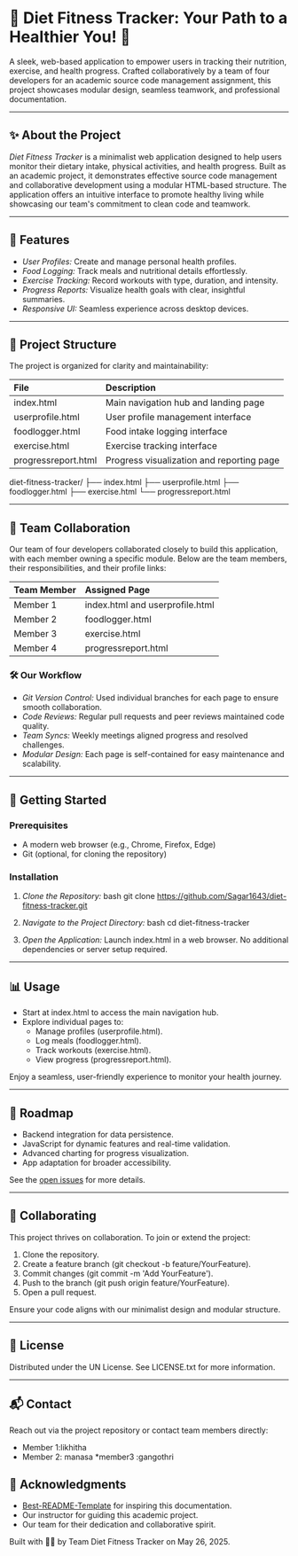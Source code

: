 # 🥗 Diet Fitness Tracker: Your Path to a Healthier You\! 💪

A sleek, web-based application to empower users in tracking their nutrition, exercise, and health progress. Crafted collaboratively by a team of four developers for an academic source code management assignment, this project showcases modular design, seamless teamwork, and professional documentation.

-----

## ✨ About the Project

*Diet Fitness Tracker* is a minimalist web application designed to help users monitor their dietary intake, physical activities, and health progress. Built as an academic project, it demonstrates effective source code management and collaborative development using a modular HTML-based structure. The application offers an intuitive interface to promote healthy living while showcasing our team's commitment to clean code and teamwork.

-----

## 🌟 Features

  * *User Profiles:* Create and manage personal health profiles.
  * *Food Logging:* Track meals and nutritional details effortlessly.
  * *Exercise Tracking:* Record workouts with type, duration, and intensity.
  * *Progress Reports:* Visualize health goals with clear, insightful summaries.
  * *Responsive UI:* Seamless experience across desktop devices.

-----

## 📂 Project Structure

The project is organized for clarity and maintainability:

| File              | Description                           |
| :---------------- | :------------------------------------ |
| index.html      | Main navigation hub and landing page  |
| userprofile.html| User profile management interface     |
| foodlogger.html | Food intake logging interface         |
| exercise.html   | Exercise tracking interface           |
| progressreport.html| Progress visualization and reporting page |


diet-fitness-tracker/
├── index.html
├── userprofile.html
├── foodlogger.html
├── exercise.html
└── progressreport.html


-----

## 👥 Team Collaboration

Our team of four developers collaborated closely to build this application, with each member owning a specific module. Below are the team members, their responsibilities, and their profile links:

| Team Member | Assigned Page              | 
| :---------- | :------------------------- | 
| Member 1    | index.html and userprofile.html 
| Member 2    | foodlogger.html          
| Member 3    | exercise.html            
| Member 4    | progressreport.html      

### 🛠 Our Workflow

  * *Git Version Control:* Used individual branches for each page to ensure smooth collaboration.
  * *Code Reviews:* Regular pull requests and peer reviews maintained code quality.
  * *Team Syncs:* Weekly meetings aligned progress and resolved challenges.
  * *Modular Design:* Each page is self-contained for easy maintenance and scalability.

-----

## 🚀 Getting Started

### Prerequisites

  * A modern web browser (e.g., Chrome, Firefox, Edge)
  * Git (optional, for cloning the repository)

### Installation

1.  *Clone the Repository:*
    bash
    git clone https://github.com/Sagar1643/diet-fitness-tracker.git
    
2.  *Navigate to the Project Directory:*
    bash
    cd diet-fitness-tracker
    
3.  *Open the Application:*
    Launch index.html in a web browser. No additional dependencies or server setup required.

-----

## 📊 Usage

  * Start at index.html to access the main navigation hub.
  * Explore individual pages to:
      * Manage profiles (userprofile.html).
      * Log meals (foodlogger.html).
      * Track workouts (exercise.html).
      * View progress (progressreport.html).

Enjoy a seamless, user-friendly experience to monitor your health journey.

-----

## 🔮 Roadmap

  * Backend integration for data persistence.
  * JavaScript for dynamic features and real-time validation.
  * Advanced charting for progress visualization.
  * App adaptation for broader accessibility.

See the [open issues](https://www.google.com/search?q=link-to-open-issues-if-any) for more details.

-----

## 🤝 Collaborating

This project thrives on collaboration. To join or extend the project:

1.  Clone the repository.
2.  Create a feature branch (git checkout -b feature/YourFeature).
3.  Commit changes (git commit -m 'Add YourFeature').
4.  Push to the branch (git push origin feature/YourFeature).
5.  Open a pull request.

Ensure your code aligns with our minimalist design and modular structure.

-----

## 📜 License

Distributed under the UN License. See LICENSE.txt for more information.

-----

## 📬 Contact

Reach out via the project repository or contact team members directly:

  * Member 1:likhitha 
  * Member 2: manasa
*member3 :gangothri
## 🙌 Acknowledgments

  * [Best-README-Template](https://github.com/othneildrew/Best-README-Template) for inspiring this documentation.
  * Our instructor for guiding this academic project.
  * Our team for their dedication and collaborative spirit.

Built with 🥗💪 by Team Diet Fitness Tracker on May 26, 2025.
